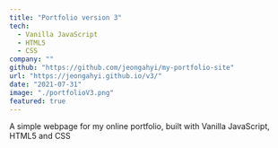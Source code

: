 ```yaml
---
title: "Portfolio version 3"
tech:
  - Vanilla JavaScript
  - HTML5
  - CSS
company: ""
github: "https://github.com/jeongahyi/my-portfolio-site"
url: "https://jeongahyi.github.io/v3/"
date: "2021-07-31"
image: "./portfolioV3.png"
featured: true
---
```


A simple webpage for my online portfolio, built with Vanilla JavaScript, HTML5 and CSS
